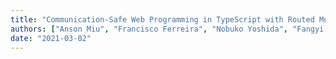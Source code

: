 ```yaml
---
title: "Communication-Safe Web Programming in TypeScript with Routed Multiparty Session Types"
authors: ["Anson Miu", "Francisco Ferreira", "Nobuko Yoshida", "Fangyi Zhou"]
date: "2021-03-02"
---
```

